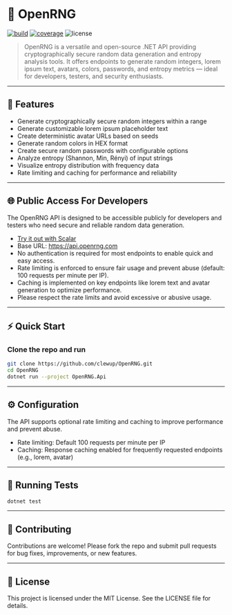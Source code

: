 # 🎲 OpenRNG

[![build](https://img.shields.io/github/actions/workflow/status/clewup/OpenRNG/ci.yml?branch=main)](https://github.com/clewup/OpenRNG/actions)
[![coverage](https://coveralls.io/repos/github/clewup/OpenRNG/badge.svg?branch=main)](https://coveralls.io/github/clewup/OpenRNG?branch=main)
![license](https://img.shields.io/badge/license-MIT-green)

> OpenRNG is a versatile and open-source .NET API providing cryptographically secure random data generation and entropy analysis tools. It offers endpoints to generate random integers, lorem ipsum text, avatars, colors, passwords, and entropy metrics — ideal for developers, testers, and security enthusiasts.

---

## 🚀 Features

- Generate cryptographically secure random integers within a range  
- Generate customizable lorem ipsum placeholder text  
- Create deterministic avatar URLs based on seeds  
- Generate random colors in HEX format  
- Create secure random passwords with configurable options  
- Analyze entropy (Shannon, Min, Rényi) of input strings  
- Visualize entropy distribution with frequency data  
- Rate limiting and caching for performance and reliability  

---

## 🌐 Public Access For Developers

The OpenRNG API is designed to be accessible publicly for developers and testers who need secure and reliable random data generation.

- [Try it out with Scalar](https://clewup.github.io/OpenRNG/)
- Base URL: https://api.openrng.com
- No authentication is required for most endpoints to enable quick and easy access.
- Rate limiting is enforced to ensure fair usage and prevent abuse (default: 100 requests per minute per IP).
- Caching is implemented on key endpoints like lorem text and avatar generation to optimize performance.
- Please respect the rate limits and avoid excessive or abusive usage.

---

## ⚡ Quick Start

### Clone the repo and run

```bash
git clone https://github.com/clewup/OpenRNG.git
cd OpenRNG
dotnet run --project OpenRNG.Api
```

---

## ⚙️ Configuration

The API supports optional rate limiting and caching to improve performance and prevent abuse.

- Rate limiting: Default 100 requests per minute per IP
- Caching: Response caching enabled for frequently requested endpoints (e.g., lorem, avatar)

---

## 🧪 Running Tests

```bash
dotnet test
```

---

## 🤝 Contributing

Contributions are welcome! Please fork the repo and submit pull requests for bug fixes, improvements, or new features.

---

## 📄 License

This project is licensed under the MIT License. See the LICENSE file for details.
